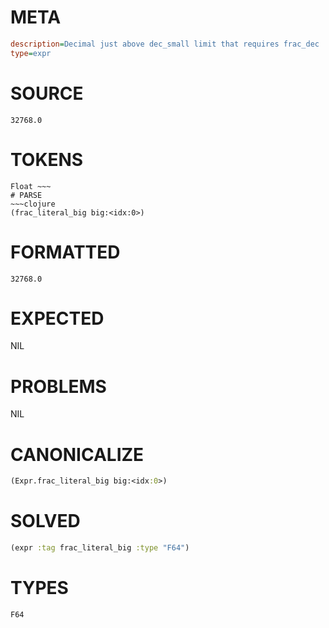 # META
~~~ini
description=Decimal just above dec_small limit that requires frac_dec
type=expr
~~~
# SOURCE
~~~roc
32768.0
~~~
# TOKENS
~~~text
Float ~~~
# PARSE
~~~clojure
(frac_literal_big big:<idx:0>)
~~~
# FORMATTED
~~~roc
32768.0
~~~
# EXPECTED
NIL
# PROBLEMS
NIL
# CANONICALIZE
~~~clojure
(Expr.frac_literal_big big:<idx:0>)
~~~
# SOLVED
~~~clojure
(expr :tag frac_literal_big :type "F64")
~~~
# TYPES
~~~roc
F64
~~~
